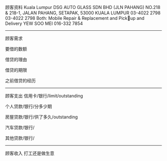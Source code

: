 顾客资料
Kuala Lumpur DSG AUTO GLASS SDN BHD (JLN PAHANG) NO.218 & 218-1, JALAN PAHANG, SETAPAK, 53000 KUALA LUMPUR 03-4022 2798 03-4022 2798 Both: Mobile Repair & Replacement and Pickup and Delivery YEW SOO MEI 016-332 7854


-----------------
顾客需求


要借的数额

借贷的理由

借贷的期限

之前借贷的经历


--------------
顾客支出
信用卡/银行/limit/outstanding


个人贷款/银行/分多少期

房屋贷款/银行/供了多久/outstanding

汽车贷款/银行/


其他贷款/银行/

-----------
顾客收入
打工还是做生意

